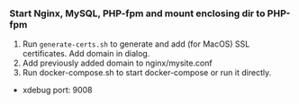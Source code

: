 ### Start Nginx, MySQL, PHP-fpm and mount enclosing dir to PHP-fpm

1. Run `generate-certs.sh` to generate and add (for MacOS) SSL certificates. Add domain in dialog.
2. Add previously added domain to nginx/mysite.conf
3. Run docker-compose.sh to start docker-compose or run it directly. 

* xdebug port: 9008
